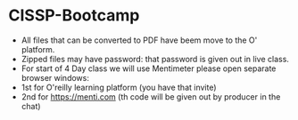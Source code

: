 # CISSP-Bootcamp
* All files that can be converted to PDF have beem move to the O' platform.
* Zipped files may have password: that password is given out in live class.
* For start of 4 Day class we will use Mentimeter please open separate browser windows: 
* 1st for O'reilly learning platform (you have that invite)
* 2nd for https://menti.com (th code will be given out by producer in the chat)
